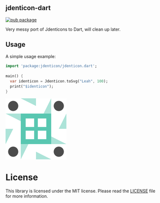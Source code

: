 ## jdenticon-dart
[![pub package](https://img.shields.io/pub/v/jdenticon.svg)](https://pub.dartlang.org/packages/jdenticon)

Very messy port of Jdenticons to Dart, will clean up later.

## Usage

A simple usage example:

```dart
import 'package:jdenticon/jdenticon.dart';

main() {
  var identicon = Jdenticon.toSvg("Leah", 100);
  print("$identicon");
}
```
![Example Icon](./example_icon.svg)

# License

This library is licensed under the MIT license. Please read the [LICENSE](LICENSE) file for more information.
